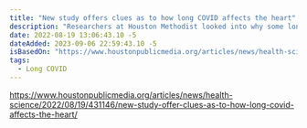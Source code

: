 ```yaml
---
title: "New study offers clues as to how long COVID affects the heart"
description: "Researchers at Houston Methodist looked into why some long COVID patients are still suffering from chest pain and shortness of breath."
date: 2022-08-19 13:06:43.10 -5
dateAdded: 2023-09-06 22:59:43.10 -5
isBasedOn: "https://www.houstonpublicmedia.org/articles/news/health-science/2022/08/19/431146/new-study-offer-clues-as-to-how-long-covid-affects-the-heart/"
tags:
  - Long COVID
---
```


https://www.houstonpublicmedia.org/articles/news/health-science/2022/08/19/431146/new-study-offer-clues-as-to-how-long-covid-affects-the-heart/
